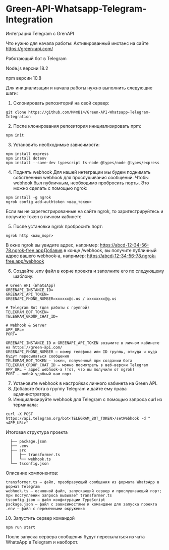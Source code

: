 # Green-API-Whatsapp-Telegram-Integration
Интеграция Telegram с GrenAPI

Что нужно для начала работы:
Активированный инстанс на сайте https://green-api.com/

Работающий бот в Telegram

Node.js версии 18.2

npm версии 10.8

Для инициализации и начала работы нужно выполнить следующие шаги:
1) Склонировать репозиторий на свой сервер:
```
git clone https://github.com/M4mB14/Green-API-Whatsapp-Telegram-Integration
```
2) После клонирования репозитория инициализировать npm:
```
npm init
```
3) Установить необходимые зависимости:
```
npm install express
npm install dotenv
npm install --save-dev typescript ts-node @types/node @types/express
```
4) Поднять webhook
Для нашей интеграции мы будем поднимать собственный webhook для прослушивания сообщений. Чтобы webhook был публичным, необходимо пробросить порты. Это можно сделать с помощью ngrok:
```
npm install -g ngrok
ngrok config add-authtoken <ваш_токен>
```
Если вы не зарегестрированные на сайте ngrok, то заригестрируйтесь и получите токен в личном кабинете

5) После установки ngrok пробросить порт:
```
ngrok http <ваш_порт>
```
 В окне ngrok вы увидите адрес, например: https://abcd-12-34-56-78.ngrok-free.appДобавив в конце /webhook, вы получите публичный адрес вашего webhook-а, например: https://abcd-12-34-56-78.ngrok-free.app/webhook

6) Создайте .env файл в корне проекта и заполните его по следующему шаблону:
```
# Green API (WhatsApp)
GREENAPI_INSTANCE_ID=
GREENAPI_API_TOKEN=
GREENAPI_PHONE_NUMBER=xxxxxx@c.us / xxxxxxxx@g.us

# Telegram Bot (для работы с группой)
TELEGRAM_BOT_TOKEN=
TELEGRAM_GROUP_CHAT_ID=

# Webhook & Server
APP_URL=
PORT=
```
    GREENAPI_INSTANCE_ID и GREENAPI_API_TOKEN возьмите в личном кабинете на https://green-api.com/
    GREENAPI_PHONE_NUMBER — номер телефона или ID группы, откуда и куда будут пересылаться сообщения
    TELEGRAM_BOT_TOKEN — токен, полученный при создании бота
    TELEGRAM_GROUP_CHAT_ID — можно посмотреть в веб-версии Telegram
    APP_URL — адрес webhook-а (тот, что вы получили от ngrok)
    PORT — любой удобный вам порт

7) Установите webhook в настройках личного кабинета на Green API.
8) Добавьте бота в группу Telegram и дайте ему права администратора.
9) Инициализируйте webhook для Telegram с помощью запроса curl из терминала:
```
curl -X POST   https://api.telegram.org/bot<TELEGRAM_BOT_TOKEN>/setWebhook -d "<APP_URL>"
```


Итоговая структура проекта 

      ├── package.json
      ├── .env
      ├── src
      │   ├── transformer.ts
      │   └── webhook.ts
      └── tsconfig.json

Описание компонентов:

    transformer.ts — файл, преобразующий сообщения из формата WhatsApp в формат Telegram
    webhook.ts — основной файл, запускающий сервер и прослушивающий порт; при поступлении запроса вызывает transformer.ts
    tsconfig.json — файл конфигурации TypeScript
    package.json — файл с зависимостями и командами для запуска проекта
    .env — файл с переменными окружения
  
10) Запустить сервер командой 
```
npm run start
```


После запуска сервера сообщения будут пересылаться из чата WhatsApp в Telegram и наоборот.
